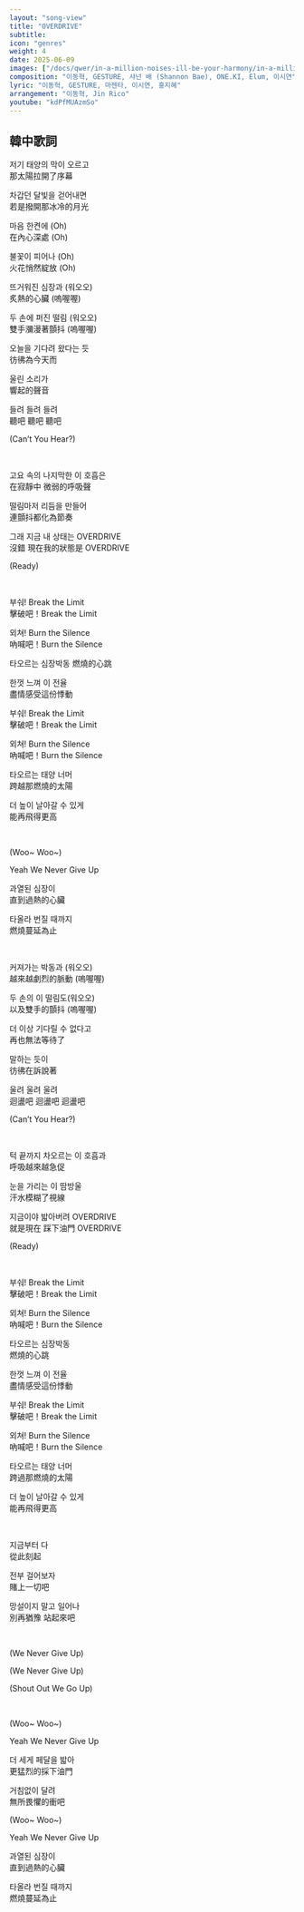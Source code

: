 ```yaml
---
layout: "song-view"
title: "OVERDRIVE"
subtitle:
icon: "genres"
weight: 4
date: 2025-06-09
images: ["/docs/qwer/in-a-million-noises-ill-be-your-harmony/in-a-million-noises-ill-be-your-harmony.jpg"]
composition: "이동혁, GESTURE, 샤넌 배 (Shannon Bae), ONE.KI, Elum, 이시연"
lyric: "이동혁, GESTURE, 마젠타, 이시연, 홍지혜"
arrangement: "이동혁, Jin Rico"
youtube: "kdPfMUAzmSo"
---
```


## 韓中歌詞

저기 태양의 막이 오르고  
那太陽拉開了序幕  

차갑던 달빛을 걷어내면  
若是撥開那冰冷的月光  

마음 한켠에 (Oh)  
在內心深處 (Oh)  

불꽃이 피어나 (Oh)  
火花悄然綻放 (Oh)  

뜨거워진 심장과 (워오오)  
炙熱的心臟 (嗚喔喔)  

두 손에 퍼진 떨림 (워오오)  
雙手瀰漫著顫抖 (嗚喔喔)  

오늘을 기다려 왔다는 듯  
彷彿為今天而  

울린 소리가  
響起的聲音  

들려 들려 들려  
聽吧 聽吧 聽吧  

(Can’t You Hear?)  

<br>

고요 속의 나지막한 이 호흡은  
在寂靜中 微弱的呼吸聲  

떨림마저 리듬을 만들어  
連顫抖都化為節奏  

그래 지금 내 상태는 OVERDRIVE  
沒錯 現在我的狀態是 OVERDRIVE  

(Ready)  

<br>

부숴! Break the Limit  
擊破吧！Break the Limit  

외쳐! Burn the Silence  
吶喊吧！Burn the Silence  

타오르는 심장박동
燃燒的心跳  

한껏 느껴 이 전율  
盡情感受這份悸動  

부숴! Break the Limit  
擊破吧！Break the Limit  

외쳐! Burn the Silence  
吶喊吧！Burn the Silence  

타오르는 태양 너머  
跨越那燃燒的太陽  

더 높이 날아갈 수 있게  
能再飛得更高  

<br>

(Woo~ Woo~)  

Yeah We Never Give Up  

과열된 심장이  
直到過熱的心臟  

타올라 번질 때까지  
燃燒蔓延為止  

<br>

커져가는 박동과 (워오오)  
越來越劇烈的脈動 (嗚喔喔)  

두 손의 이 떨림도(워오오)  
以及雙手的顫抖 (嗚喔喔)  

더 이상 기다릴 수 없다고  
再也無法等待了  

말하는 듯이  
彷彿在訴說著  

울려 울려 울려  
迴盪吧 迴盪吧 迴盪吧  

(Can’t You Hear?)  

<br>

턱 끝까지 차오르는 이 호흡과  
呼吸越來越急促  

눈을 가리는 이 땀방울  
汗水模糊了視線  

지금이야 밟아버려 OVERDRIVE  
就是現在 踩下油門 OVERDRIVE  

(Ready)  

<br>

부숴! Break the Limit  
擊破吧！Break the Limit  

외쳐! Burn the Silence  
吶喊吧！Burn the Silence  

타오르는 심장박동  
燃燒的心跳  

한껏 느껴 이 전율  
盡情感受這份悸動  

부숴! Break the Limit  
擊破吧！Break the Limit  

외쳐! Burn the Silence  
吶喊吧！Burn the Silence  

타오르는 태양 너머  
跨過那燃燒的太陽  

더 높이 날아갈 수 있게  
能再飛得更高  

<br>

지금부터 다  
從此刻起  

전부 걸어보자  
賭上一切吧  

망설이지 말고 일어나  
別再猶豫 站起來吧  

<br>

(We Never Give Up)  

(We Never Give Up)  

(Shout Out We Go Up)  

<br>

(Woo~ Woo~)  

Yeah We Never Give Up  

더 세게 페달을 밟아  
更猛烈的採下油門  

거침없이 달려  
無所畏懼的衝吧  

(Woo~ Woo~)  

Yeah We Never Give Up  

과열된 심장이  
直到過熱的心臟  

타올라 번질 때까지  
燃燒蔓延為止  
